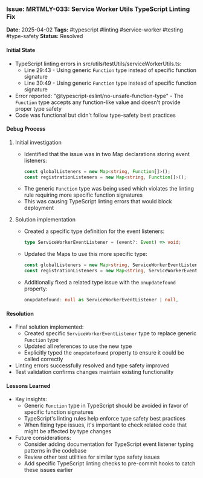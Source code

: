 ### Issue: MRTMLY-033: Service Worker Utils TypeScript Linting Fix
**Date:** 2025-04-02
**Tags:** #typescript #linting #service-worker #testing #type-safety
**Status:** Resolved

#### Initial State
- TypeScript linting errors in src/utils/testUtils/serviceWorkerUtils.ts:
  - Line 29:43 - Using generic `Function` type instead of specific function signature
  - Line 30:49 - Using generic `Function` type instead of specific function signature
- Error reported: "@typescript-eslint/no-unsafe-function-type" - The `Function` type accepts any function-like value and doesn't provide proper type safety
- Code was functional but didn't follow type-safety best practices

#### Debug Process
1. Initial investigation
   - Identified that the issue was in two Map declarations storing event listeners:
     ```typescript
     const globalListeners = new Map<string, Function[]>();
     const registrationListeners = new Map<string, Function[]>();
     ```
   - The generic `Function` type was being used which violates the linting rule requiring more specific function signatures
   - This was causing TypeScript linting errors that would block deployment

2. Solution implementation
   - Created a specific type definition for the event listeners:
     ```typescript
     type ServiceWorkerEventListener = (event?: Event) => void;
     ```
   - Updated the Maps to use this more specific type:
     ```typescript
     const globalListeners = new Map<string, ServiceWorkerEventListener[]>();
     const registrationListeners = new Map<string, ServiceWorkerEventListener[]>();
     ```
   - Additionally fixed a related type issue with the `onupdatefound` property:
     ```typescript
     onupdatefound: null as ServiceWorkerEventListener | null,
     ```

#### Resolution
- Final solution implemented:
  - Created specific `ServiceWorkerEventListener` type to replace generic `Function` type
  - Updated all references to use the new type
  - Explicitly typed the `onupdatefound` property to ensure it could be called correctly
- Linting errors successfully resolved and type safety improved
- Test validation confirms changes maintain existing functionality

#### Lessons Learned
- Key insights:
  - Generic `Function` type in TypeScript should be avoided in favor of specific function signatures
  - TypeScript's linting rules help enforce type safety best practices
  - When fixing type issues, it's important to check related code that might be affected by type changes
- Future considerations:
  - Consider adding documentation for TypeScript event listener typing patterns in the codebase
  - Review other test utilities for similar type safety issues
  - Add specific TypeScript linting checks to pre-commit hooks to catch these issues earlier